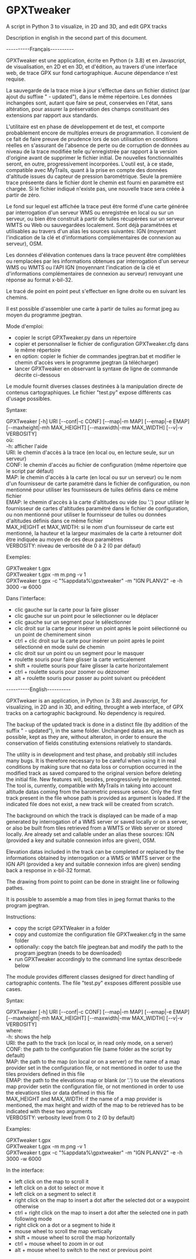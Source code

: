 # GPXTweaker
A script in Python 3 to visualize, in 2D and 3D, and edit GPX tracks

Description in english in the second part of this document.


----------Français----------

GPXTweaker est une application, écrite en Python (≥ 3.8) et en Javascript, de visualisation, en 2D et en 3D, et d'édition, au travers d'une interface web, de trace GPX sur fond cartographique. Aucune dépendance n'est requise.

La sauvegarde de la trace mise à jour s'effectue dans un fichier distinct (par ajout du suffixe " - updated"), dans le même répertoire. Les données inchangées sont, autant que faire se peut, conservées en l'état, sans altération, pour assurer la préservation des champs constituant des extensions par rapport aux standards.

L'utilitaire est en phase de développement et de test, et comporte probablement encore de multiples erreurs de programmation. Il convient de ce fait de faire preuve de prudence lors de son utilisation en conditions réelles en s'assurant de l'absence de perte ou de corruption de données au niveau de la trace modifiée telle qu'enregistrée par rapport à la version d'origine avant de supprimer le fichier initial.
De nouvelles fonctionnalités seront, en outre, progressivement incorporées.  L'outil est, à ce stade, compatible avec MyTrails, quant à la prise en compte des données d'altitude issues du capteur de pression barométrique.
Seule la première trace préseente dans le fichier dont le chemin est fourni en paramètre est chargée.
Si le fichier indiqué n'existe pas, une nouvelle trace sera créée à partir de zéro.

Le fond sur lequel est affichée la trace peut être formé d'une carte générée par interrogation d'un serveur WMS ou enregistrée en local ou sur un serveur, ou bien être construit à partir de tuiles récupérées sur un serveur WMTS ou Web ou sauvegardées localement.
Sont déjà paramétrées et utilisables au travers d'un alias les sources suivantes: IGN (moyennant l'indication de la clé et d'informations complémentaires de connexion au serveur), OSM.

Les données d'élévation contenues dans la trace peuvent être complétées ou remplacées par les informations obtenues par interrogation d'un serveur WMS ou WMTS ou l'API IGN (moyennant l'indication de la clé et d'informations complémentaires de connexion au serveur) renvoyant une réponse au format x-bil-32.

Le tracé de point en point peut s'effectuer en ligne droite ou en suivant les chemins.

Il est possible d'assembler une carte à partir de tuiles au format jpeg au moyen du programme jpegtran.

Mode d'emploi:
  - copier le script GPXTweaker.py dans un répertoire
  - copier et personnaliser le fichier de configuration GPXTweaker.cfg dans le même répertoire
  - en option: copier le fichier de commandes jpegtran.bat et modifier le chemin d'accès vers le programme jpegtran (à télécharger)
  - lancer GPXTweaker en observant la syntaxe de ligne de commande décrite ci-dessous

Le module fournit diverses classes destinées à la manipulation directe de contenus cartographiques. Le fichier "test.py" expose différents cas d'usage possibles.

Syntaxe:  

  GPXTweaker [-h] URI [--conf|-c CONF] [--map|-m MAP] [--emap|-e EMAP] [--maxheight|-mh MAX_HEIGHT] [--maxwidth|-mw MAX_WIDTH] [--v|-v VERBOSITY]  
où:  
  -h: afficher l'aide  
  URI: le chemin d'accès à la trace (en local ou, en lecture seule, sur un serveur)  
  CONF: le chemin d'accès au fichier de configuration (même répertoire que le script par défaut)  
  MAP: le chemin d'accès à la carte (en local ou sur un serveur) ou le nom d'un fournisseur de carte paramétré dans le fichier de configuration, ou non mentionné pour utiliser les fournisseurs de tuiles définis dans ce même fichier  
  EMAP: le chemin d'accès à la carte d'altitudes ou vide (ou '.') pour utiliser le fournisseur de cartes d'altitudes paramétré dans le fichier de configuration, ou non mentionné pour utiliser le fournisseur de tuiles ou données d'altitudes définis dans ce même fichier  
  MAX_HEIGHT et MAX_WIDTH: si le nom d'un fournisseur de carte est mentionné, la hauteur et la largeur maximales de la carte à retourner doit être indiquée au moyen de ces deux paramètres  
  VERBOSITY: niveau de verbosité de 0 à 2 (0 par défaut)

Exemples:  

  GPXTweaker t.gpx  
  GPXTweaker t.gpx -m m.png -v 1  
  GPXTweaker t.gpx -c "%appdata%\gpxtweaker\" -m "IGN PLANV2" -e -h 3000 -w 6000

Dans l'interface:
  - clic gauche sur la carte pour la faire glisser
  - clic gauche sur un point pour le sélectionner ou le déplacer
  - clic gauche sur un segment pour le sélectionner
  - clic droit sur la carte pour insérer un point après le point sélectionné ou un point de cheminement sinon
  - ctrl + clic droit sur la carte pour insérer un point après le point sélectionné en mode suivi de chemin
  - clic droit sur un point ou un segment pour le masquer
  - roulette souris pour faire glisser la carte verticalement
  - shift + roulette souris pour faire glisser la carte horizontalement
  - ctrl + roulette souris pour zoomer ou dézoomer
  - alt + roulette souris pour passer au point suivant ou précédent


----------English----------

GPXTwekaer is an application, in Python (≥ 3.8) and Javascript, for visualizing, in 2D and in 3D, and editing, throught a web interface, of GPX tracks on a cartographic background. No dependency is required.

The backup of the updated track is done in a distinct file (by addition of the suffix " - updated"), in the same folder. Unchanged datas are, as much as possible, kept as they are, without alteraton, in order to ensure the conservation of fields constituting extensions relatively to standards.

The utility is in development and test phase, and probably still includes many bugs. It is therefore necessary to be careful when using it in real conditions by making sure that no data loss or corruption occurred in the modified track as saved compared to the original version before deleting the initial file.
New features will, besides, preogressively be inplemented. The tool is, currently, compatible with MyTrails in taking into account altitude datas coming from the barometric pressure sensor.
Only the first track present in the file whose path is provided as argument is loaded.
If the indicated file does not exist, a new track will be created from scratch.

The background on which the track is displayed can be made of a map generated by interrogation of a WMS server or saved locally or on a server, or also be built from tiles retrieved from a WMTS or Web server or stored locally.
Are already set and callable under an alias these sources: IGN (provided a key and suitable connexion infos are given), OSM.

Elevation datas included in the track can be completed or replaced by the informations obtained by interrogation or a WMS or WMTS server
 or the IGN API (provided a key and suitable connexion infos are given) sending back a response in x-bil-32 format.

The drawing from point to point can be done in straight line or following pathes.

It is possible to assemble a map from tiles in jpeg format thanks to the program jpegtran.

Instructions:
  - copy the script GPXTWeaker in a folder
  - copy and customize the configuration file GPXTweaker.cfg in the same folder
  - optionally: copy the batch file jpegtean.bat and modify the path to the program jpegtran (needs to be downloaded)
  - run GPXTweaker accordingly to the command line syntax describede below

The module provides different classes designed for direct handling of cartographic contents. The file "test.py" exsposes different possible use cases.

Syntax:  

  GPXTweaker [-h] URI [--conf|-c CONF] [--map|-m MAP] [--emap|-e EMAP] [--maxheight|-mh MAX_HEIGHT] [--maxwidth|-mw MAX_WIDTH] [--v|-v VERBOSITY]  
where:  
  -h: shows the help  
  URI: the path to the track (on local or, in read only mode, on a server)  
  CONF: the path to the configuration file (same folder as the script by default)  
  MAP: the path to the map (on local or on a server) or the name of a map provider set in the configuration file, or not mentioned in order to use the tiles providers defined in this file  
  EMAP: the path to the elevations map or blank (or '.') to use the elevations map provider setin the configuration file, or not mentioned in order to use the elevations tiles or data defined in this file  
  MAX_HEIGHT and MAX_WIDTH: if the name of a map provider is mentioned, the max height and width of the map to be retrieved has to be indicated with these two arguments  
  VERBOSITY: verbosity level from 0 to 2 (0 by default)

Examples:  

  GPXTweaker t.gpx  
  GPXTweaker t.gpx -m m.png -v 1  
  GPXTweaker t.gpx -c "%appdata%\gpxtweaker\" -m "IGN PLANV2" -e -h 3000 -w 6000

In the interface:
  - left click on the map to scroll it
  - left click on a dot to select or move it
  - left click on a segment to select it
  - right click on the map to insert a dot after the selected dot or a waypoint otherwise
  - ctrl + right click on the map to insert a dot after the selected one in path following mode
  - right click on a dot or a segment to hide it
  - mouse wheel to scroll the map vertically
  - shift + mouse wheel to scroll the map horizontally
  - ctrl + mouse wheel to zoom in or out
  - alt + mouse wheel to switch to the next or previous point
